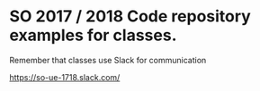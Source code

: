 # SO 2017 / 2018 Code repository examples for classes.

Remember that classes use Slack for communication 

<https://so-ue-1718.slack.com/>



 
